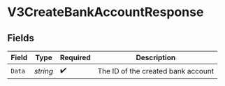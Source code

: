 # V3CreateBankAccountResponse


## Fields

| Field                              | Type                               | Required                           | Description                        |
| ---------------------------------- | ---------------------------------- | ---------------------------------- | ---------------------------------- |
| `Data`                             | *string*                           | :heavy_check_mark:                 | The ID of the created bank account |